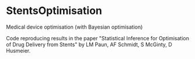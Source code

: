 # StentsOptimisation
Medical device optimisation (with Bayesian optimisation)

Code reproducing results in the paper "Statistical Inference for Optimisation of Drug Delivery from Stents" by LM Paun, AF Schmidt, S McGinty, D Husmeier.
